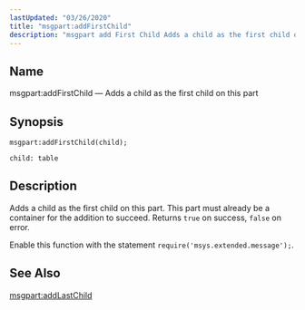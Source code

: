 ```yaml
---
lastUpdated: "03/26/2020"
title: "msgpart:addFirstChild"
description: "msgpart add First Child Adds a child as the first child on this part msgpart add First Child child Adds a child as the first child on this part This part must already be a container for the addition to succeed Returns true on success false on error Enable this..."
---
```


<a name="lua.ref.msgpart_addFirstChild"></a> 
## Name

msgpart:addFirstChild — Adds a child as the first child on this part

<a name="idp25667968"></a> 
## Synopsis

`msgpart:addFirstChild(child);`

`child: table`<a name="idp25670608"></a> 
## Description

Adds a child as the first child on this part. This part must already be a container for the addition to succeed. Returns `true` on success, `false` on error.

Enable this function with the statement `require('msys.extended.message');`.

<a name="idp25674176"></a> 
## See Also

[msgpart:addLastChild](/momentum/3/3-reference/3-reference-lua-ref-msgpart-add-last-child)